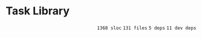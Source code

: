 # Task Library

<p align="right"><code>1368 sloc</code>&nbsp;<code>131 files</code>&nbsp;<code>5 deps</code>&nbsp;<code>11 dev deps</code></p>



<br />

<!-- START doctoc -->
<!-- END doctoc -->
